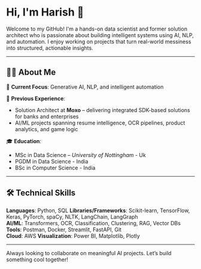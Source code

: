 # Hi, I'm Harish 👋

Welcome to my GitHub! I'm a hands-on data scientist and former solution architect who is passionate about building intelligent systems using AI, NLP, and automation. I enjoy working on projects that turn real-world messiness into structured, actionable insights.

---

## 👨‍💻 About Me

🧠 **Current Focus**: Generative AI, NLP, and intelligent automation  

🏢 **Previous Experience**:  
  - Solution Architect at **Moxo** – delivering integrated SDK-based solutions for banks and enterprises  
  - AI/ML projects spanning resume intelligence, OCR pipelines, product analytics, and game logic

🎓 **Education**:  
  - MSc in Data Science – *University of Nottingham* - Uk 
  - PGDM in Data Science  - India
  - BSc in Computer Science - India

---

## 🛠️ Technical Skills

**Languages**: Python, SQL
**Libraries/Frameworks**: Scikit-learn, TensorFlow, Keras, PyTorch, spaCy, NLTK, LangChain, LangGraph  
**AI/ML**: Transformers, OCR, Classification, Clustering, RAG, Vector DBs  
**Tools**: Postman, Docker, Streamlit, FastAPI, Git  
**Cloud**: AWS 
**Visualization**: Power BI, Matplotlib, Plotly 

---
Always looking to collaborate on meaningful AI projects. Let’s build something cool together!
